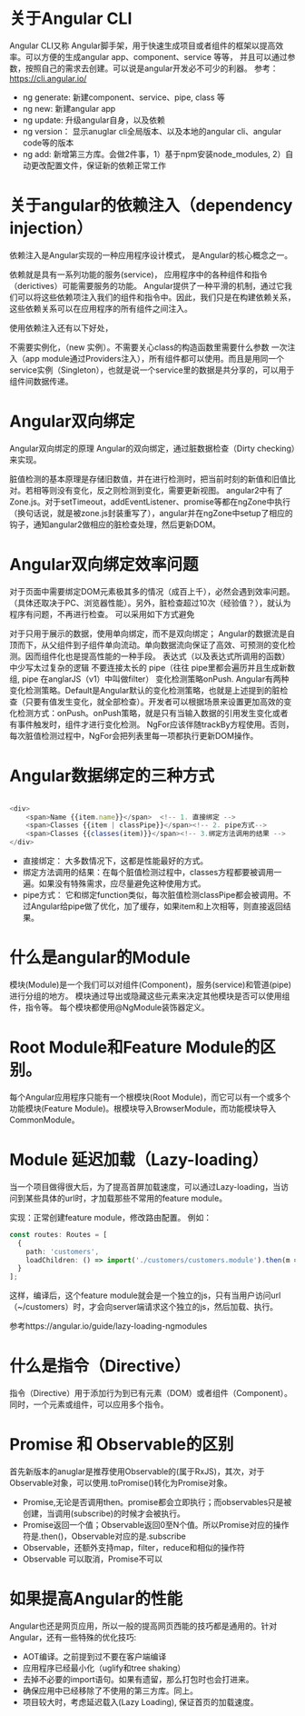 # 关于Angular CLI
Angular CLI又称 Angular脚手架，用于快速生成项目或者组件的框架以提高效率。可以方便的生成angular app、component、service 等等， 并且可以通过参数，按照自己的需求去创建。可以说是angular开发必不可少的利器。
参考：https://cli.angular.io/

- ng generate: 新建component、service、pipe, class 等
- ng new: 新建angular app
- ng update: 升级angular自身，以及依赖
- ng version： 显示anuglar cli全局版本、以及本地的angular cli、angular code等的版本
- ng add: 新增第三方库。会做2件事，1）基于npm安装node_modules, 2）自动更改配置文件，保证新的依赖正常工作

# 关于angular的依赖注入（dependency injection）
依赖注入是Angular实现的一种应用程序设计模式， 是Angular的核心概念之一。

依赖就是具有一系列功能的服务(service)， 应用程序中的各种组件和指令（derictives）可能需要服务的功能。 Angular提供了一种平滑的机制，通过它我们可以将这些依赖项注入我们的组件和指令中。因此，我们只是在构建依赖关系，这些依赖关系可以在应用程序的所有组件之间注入。

使用依赖注入还有以下好处，

不需要实例化，（new 实例）。不需要关心class的构造函数里需要什么参数
一次注入（app module通过Providers注入），所有组件都可以使用。而且是用同一个service实例（Singleton），也就是说一个service里的数据是共分享的，可以用于组件间数据传递。

# Angular双向绑定
Angular双向绑定的原理
Angular的双向绑定，通过脏数据检查（Dirty checking）来实现。

脏值检测的基本原理是存储旧数值，并在进行检测时，把当前时刻的新值和旧值比对。若相等则没有变化，反之则检测到变化，需要更新视图。
angular2中有了Zone.js。对于setTimeout，addEventListener、promise等都在ngZone中执行（换句话说，就是被zone.js封装重写了），angular并在ngZone中setup了相应的钩子，通知angular2做相应的脏检查处理，然后更新DOM。

# Angular双向绑定效率问题
对于页面中需要绑定DOM元素极其多的情况（成百上千），必然会遇到效率问题。（具体还取决于PC、浏览器性能）。另外，脏检查超过10次（经验值？），就认为程序有问题，不再进行检查。
可以采用如下方式避免

对于只用于展示的数据，使用单向绑定，而不是双向绑定；
Angular的数据流是自顶而下，从父组件到子组件单向流动。单向数据流向保证了高效、可预测的变化检测。因而组件化也是提高性能的一种手段。
表达式（以及表达式所调用的函数）中少写太过复杂的逻辑
不要连接太长的 pipe（往往 pipe里都会遍历并且生成新数组, pipe 在anglarJS（v1）中叫做filter）
变化检测策略onPush. Angular有两种变化检测策略。Default是Angular默认的变化检测策略，也就是上述提到的脏检查（只要有值发生变化，就全部检查）。开发者可以根据场景来设置更加高效的变化检测方式：onPush。onPush策略，就是只有当输入数据的引用发生变化或者有事件触发时，组件才进行变化检测。
NgFor应该伴随trackBy方程使用。否则，每次脏值检测过程中，NgFor会把列表里每一项都执行更新DOM操作。

# Angular数据绑定的三种方式

```ts

<div>
    <span>Name {{item.name}}</span>  <!-- 1. 直接绑定 -->
    <span>Classes {{item | classPipe}}</span><!-- 2. pipe方式-->
    <span>Classes {{classes(item)}}</span><!-- 3.绑定方法调用的结果 -->
</div>
```

- 直接绑定： 大多数情况下，这都是性能最好的方式。
- 绑定方法调用的结果：在每个脏值检测过程中，classes方程都要被调用一遍。如果没有特殊需求，应尽量避免这种使用方式。
- pipe方式： 它和绑定function类似，每次脏值检测classPipe都会被调用。不过Angular给pipe做了优化，加了缓存，如果item和上次相等，则直接返回结果。

# 什么是angular的Module
模块(Module)是一个我们可以对组件(Component)，服务(service)和管道(pipe)进行分组的地方。 模块通过导出或隐藏这些元素来决定其他模块是否可以使用组件，指令等。 每个模块都使用@NgModule装饰器定义。

# Root Module和Feature Module的区别。
每个Angular应用程序只能有一个根模块(Root Module)，而它可以有一个或多个功能模块(Feature Module)。根模块导入BrowserModule，而功能模块导入CommonModule。

# Module 延迟加载（Lazy-loading）
当一个项目做得很大后，为了提高首屏加载速度，可以通过Lazy-loading，当访问到某些具体的url时，才加载那些不常用的feature module。

实现：正常创建feature module，修改路由配置。 例如：

```ts
const routes: Routes = [
  {
    path: 'customers',
    loadChildren: () => import('./customers/customers.module').then(m => m.CustomersModule)
  }
];
```

这样，编译后，这个feature module就会是一个独立的js，只有当用户访问url（~/customers）时，才会向server端请求这个独立的js，然后加载、执行。

参考https://angular.io/guide/lazy-loading-ngmodules

# 什么是指令（Directive）
指令（Directive）用于添加行为到已有元素（DOM）或者组件（Component）。
同时，一个元素或组件，可以应用多个指令。

# Promise 和 Observable的区别
首先新版本的anuglar是推荐使用Observable的(属于RxJS)，其次，对于Observable对象，可以使用.toPromise()转化为Promise对象。

- Promise,无论是否调用then。promise都会立即执行；而observables只是被创建，当调用(subscribe)的时候才会被执行。
- Promise返回一个值；Observable返回0至N个值。所以Promise对应的操作符是.then()，Observable对应的是.subscribe
- Observable，还额外支持map，filter，reduce和相似的操作符
- Observable 可以取消，Promise不可以

# 如果提高Angular的性能
Angular也还是网页应用，所以一般的提高网页西能的技巧都是通用的。针对Angular，还有一些特殊的优化技巧:

- AOT编译。之前提到过不要在客户端编译
- 应用程序已经最小化（uglify和tree shaking）
- 去掉不必要的import语句。如果有遗留，那么打包时也会打进来。
- 确保应用中已经移除了不使用的第三方库。同上。
- 项目较大时，考虑延迟载入(Lazy Loading), 保证首页的加载速度。
































